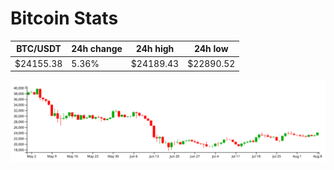 # Bitcoin Stats

BTC/USDT|24h change|24h high|24h low|
|---|---|---|---|
|$24155.38|5.36%|$24189.43|$22890.52|

<img src="./chart.svg">
